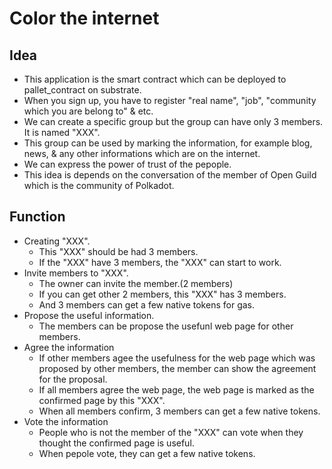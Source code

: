 # Color the internet
## Idea
- This application is the smart contract which can be deployed to pallet_contract on substrate.
- When you sign up, you have to register "real name", "job", "community which you are belong to" & etc.
- We can create a specific group but the group can have only 3 members. It is named "XXX".
- This group can be used by marking the information, for example blog, news, & any other informations which are on the internet.
- We can express the power of trust of the pepople.
- This idea is depends on the conversation of the member of Open Guild which is the community of Polkadot. 
## Function
- Creating "XXX".
  - This "XXX" should be had 3 members.
  - If the "XXX" have 3 members, the "XXX" can start to work.
- Invite members to "XXX".
  - The owner can invite the member.(2 members)
  - If you can get other 2 members, this "XXX" has 3 members.
  - And 3 members can get a few native tokens for gas.
- Propose the useful information.
  - The members can be propose the usefunl web page for other members.
- Agree the information
  - If other members agee the usefulness for the web page which was proposed by other members, the member can show the agreement for the proposal.
  - If all members agree the web page, the web page is marked as the confirmed page by this "XXX".
  - When all members confirm, 3 members can get a few native tokens.
- Vote the information
  - People who is not the member of the "XXX" can vote when they thought the confirmed page is useful.
  - When pepole vote, they can get a few native tokens.
